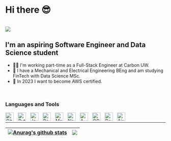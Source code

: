 # Hi there 😎

<br/>

<img src="https://readme-typing-svg.herokuapp.com/?lines=Welcome!+👋;My+name+is+Finn;Nice+to+meet+you!&center=true&size=30">

## I'm an aspiring Software Engineer and Data Science student

- 👨‍💻 I'm working part-time as a Full-Stack Engineer at Carbon UW.
- 📙 I have a Mechanical and Electrical Engineering BEng and am studying FinTech with Data Science MSc.
- 🚀 In 2023 I want to become AWS certified.

<br/>

### Languages and Tools

<img align="left" alt="Git" width="26px" src="https://www.vectorlogo.zone/logos/git-scm/git-scm-icon.svg" style="padding-right:10px;" />

<img align="left" alt="Python" width="26px" src="https://www.vectorlogo.zone/logos/python/python-icon.svg" style="padding-right:10px;" />

<img align="left" alt="JavaScript" width="26px" src="https://upload.vectorlogo.zone/logos/javascript/images/239ec8a4-163e-4792-83b6-3f6d96911757.svg" style="padding-right:10px;" />

<img align="left" alt="React" width="26px" src="https://www.vectorlogo.zone/logos/reactjs/reactjs-icon.svg" style="padding-right:10px;" />

<img align="left" alt="MongoDB" width="26px" src="https://www.vectorlogo.zone/logos/mongodb/mongodb-icon.svg" style="padding-right:10px;" />

<img align="left" alt="Node.js" width="26px" src="https://www.vectorlogo.zone/logos/nodejs/nodejs-icon.svg" style="padding-right:10px;" />

<img align="left" alt="AWS" width="26px" src="https://www.vectorlogo.zone/logos/amazon_aws/amazon_aws-icon.svg" style="padding-right:10px;" />

<img align="left" alt="GCP" width="26px" src="https://www.vectorlogo.zone/logos/google_cloud/google_cloud-icon.svg" style="padding-right:10px;" />

<img align="left" alt="Docker" width="26px" src="https://www.vectorlogo.zone/logos/docker/docker-tile.svg" style="padding-right:10px;" />

<img align="left" alt="Airflow" width="26px" src="https://upload.vectorlogo.zone/logos/apache_airflow/images/9c14446f-4cdc-4b19-9290-c753fc20fb2a.svg" style="padding-right:10px;" />

<br/>
<hr/>

<!--
[![Anurag's GitHub stats](https://github-readme-stats.vercel.app/api?username=finnformica&theme=tokyonight&hide_border=True&show_icons=true&count_private=true&hide_rank=true&hide=issues,contribs)](https://github.com/anuraghazra/github-readme-stats) [![Top Langs](https://github-readme-stats.vercel.app/api/top-langs/?username=finnformica&theme=tokyonight&hide_border=True&layout=compact&hide=html,motoko&langs_count=6)](https://github.com/anuraghazra/github-readme-stats)
-->

| <a href="https://github.com/anuraghazra/github-readme-stats"><img align="center" src="https://github-readme-stats.vercel.app/api?username=finnformica&theme=tokyonight&hide_border=True&show_icons=true&count_private=true&hide_rank=true&hide=issues,contribs" alt="Anurag's github stats" /></a> | <a href="https://github.com/anuraghazra/github-readme-stats"><img align="center" src="https://github-readme-stats.vercel.app/api/top-langs/?username=finnformica&theme=tokyonight&hide_border=True&layout=compact&hide=html,motoko,jupyter%20notebook&langs_count=6" /></a> |
| ------------- | ------------- |

